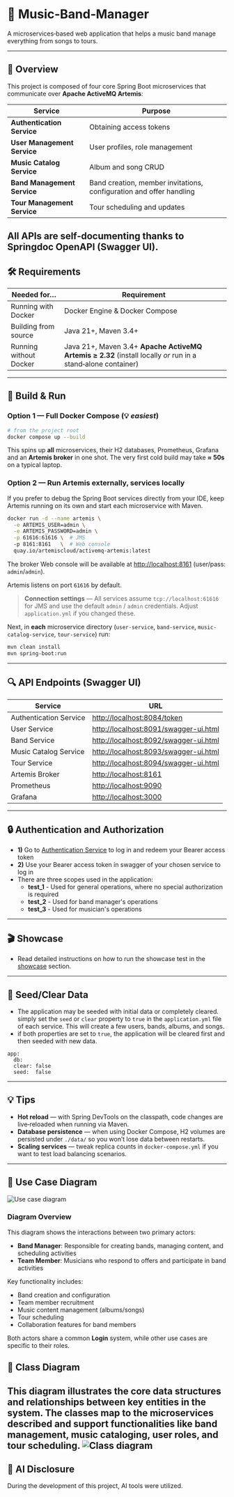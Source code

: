 # 🎸 Music‑Band‑Manager
A microservices‑based web application that helps a music band manage everything from songs to tours.

---

## 📖 Overview
This project is composed of four core Spring Boot microservices that communicate over **Apache ActiveMQ Artemis**:

| Service                     | Purpose                                                             |
|-----------------------------|---------------------------------------------------------------------|
| **Authentication Service**  | Obtaining access tokens                                             |
| **User Management Service** | User profiles, role management                                      |
| **Music Catalog Service**   | Album and song CRUD                                                 |
| **Band Management Service** | Band creation, member invitations, configuration and offer handling |
| **Tour Management Service** | Tour scheduling and updates                                         |

All APIs are self‑documenting thanks to **Springdoc OpenAPI** (Swagger UI).
---

## 🛠 Requirements
| Needed for…            | Requirement                                                                                                   |
| ---------------------- |---------------------------------------------------------------------------------------------------------------|
| Running with Docker    | Docker Engine & Docker Compose                                                                                |
| Building from source   | Java 21+, Maven 3.4+                                                                                          |
| Running without Docker | Java 21+, Maven 3.4+ **Apache ActiveMQ Artemis ≥ 2.32** (install locally *or* run in a stand‑alone container) |
---

## 🚀 Build & Run

### Option 1 — **Full Docker Compose** (💡 *easiest*)

```bash
# from the project root
docker compose up --build
```

This spins up **all** microservices, their H2 databases, Prometheus, Grafana and an **Artemis broker** in one shot. The very first cold build may take **≈ 50s** on a typical laptop.

### Option 2 — **Run Artemis externally, services locally**

If you prefer to debug the Spring Boot services directly from your IDE, keep Artemis running on its own and start each microservice with Maven.

```bash
docker run -d --name artemis \
  -e ARTEMIS_USER=admin \
  -e ARTEMIS_PASSWORD=admin \
  -p 61616:61616 \  # JMS
  -p 8161:8161   \  # Web console
  quay.io/artemiscloud/activemq-artemis:latest
```

The broker Web console will be available at [http://localhost:8161](http://localhost:8161) (user/pass: `admin`/`admin`).


Artemis listens on port `61616` by default.

> **Connection settings** — All services assume `tcp://localhost:61616` for JMS and use the default `admin` / `admin` credentials. Adjust `application.yml` if you changed these.

Next, in **each** microservice directory (`user-service`, `band-service`, `music-catalog-service`, `tour-service`) run:

```bash
mvn clean install
mvn spring-boot:run
```

---

## 🔍 API Endpoints (Swagger UI)
| Service                 | URL                                                                            |
|-------------------------|--------------------------------------------------------------------------------|
| Authentication Service  | [http://localhost:8084/token](http://localhost:8084/token)                     |
| User Service            | [http://localhost:8091/swagger-ui.html](http://localhost:8091/swagger-ui.html) |
| Band Service            | [http://localhost:8092/swagger-ui.html](http://localhost:8092/swagger-ui.html) |
| Music Catalog Service   | [http://localhost:8093/swagger-ui.html](http://localhost:8093/swagger-ui.html) |
| Tour Service            | [http://localhost:8094/swagger-ui.html](http://localhost:8094/swagger-ui.html) |
| Artemis Broker          | [http://localhost:8161](http://localhost:8161)                                 |
| Prometheus              | [http://localhost:9090](http://localhost:9090)                                 |
| Grafana                 | [http://localhost:3000](http://localhost:3000)                                 |
---

## 🔒 Authentication and Authorization
- **1)** Go to [Authentication Service](http://localhost:8084/token) to log in and redeem your Bearer access token
- **2)** Use your Bearer access token in swagger of your chosen service to log in
- There are three scopes used in the application:
    - **test_1** - Used for general operations, where no special authorization is required
    - **test_2** - Used for band manager's operations
    - **test_3** - Used for musician's operations
---

## 🎬 Showcase
- Read detailed instructions on how to run the showcase test in the [showcase](readme_showcase.md) section.
---

## 🌱 Seed/Clear Data

- The application may be seeded with initial data or completely cleared. simply set the `seed` or `clear` property to `true` in the `application.yml` file of each service. This will create a few users, bands, albums, and songs.
- if both properties are set to `true`, the application will be cleared first and then seeded with new data.
```
app:
  db:
  clear: false
  seed:  false  
  ```
---

## 💡 Tips
- **Hot reload** — with Spring DevTools on the classpath, code changes are live‑reloaded when running via Maven.
- **Database persistence** — when using Docker Compose, H2 volumes are persisted under `./data/` so you won’t lose data between restarts.
- **Scaling services** — tweak replica counts in `docker-compose.yml` if you want to test load balancing scenarios.
---

## 📌 Use Case Diagram
![Use case diagram](assets/UsecaseDiagram.png)

### Diagram Overview
This diagram shows the interactions between two primary actors:
- **Band Manager**: Responsible for creating bands, managing content, and scheduling activities
- **Team Member**: Musicians who respond to offers and participate in band activities

Key functionality includes:
- Band creation and configuration
- Team member recruitment
- Music content management (albums/songs)
- Tour scheduling
- Collaboration features for band members

Both actors share a common **Login** system, while other use cases are specific to their roles.


## 🧬 Class Diagram
This diagram illustrates the core data structures and relationships between key entities in the system. The classes map to the microservices described and support functionalities like band management, music cataloging, user roles, and tour scheduling.
![Class diagram](assets/ClassDiagram.png)
---

## 📝 AI Disclosure
During the development of this project, AI tools were utilized.
